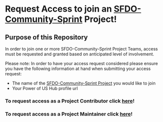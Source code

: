 # Request Access to join an [SFDO-Community-Sprint](https://github.com/SFDO-Community-Sprints) Project!

## Purpose of this Repository

In order to join one or more SFDO-Community-Sprint Project Teams, access must be requested and granted based on anticipated level of involvement.

Please note: In order to have your access request considered please ensure you have the following information at hand when submitting your access request:

- The name of the [SFDO-Community-Sprint Project](https://github.com/SFDO-Community-Sprints) you would like to join
- Your Power of US Hub profile url

### To request access as a Project Contributor click [here](https://github.com/jacebryan/Request-Access/issues/new?assignees=jacebryan&labels=Access+-+Contributor&template=contributor-access.md&title=Contributor+Access+Request)!

### To request access as a Project Maintainer click [here](https://github.com/jacebryan/Request-Access/issues/new?assignees=jacebryan&labels=Access+-+Maintainer&template=maintainer-access.md&title=Maintainer+Access+Request)!
